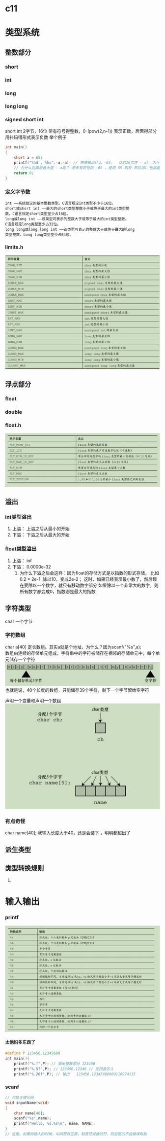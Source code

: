 # c11

# 类型系统

## 整数部分
### short

### int

### long

### long long

### signed short int
short int 2字节，16位 带有符号得整数，0-(pow(2,n-1)) 表示正数，后面得部分用补码得形式表示负数
举个例子
```c
int main()
{
    short a = 65;
    printf("%hd , %hu",-a,-a); // 猜猜输出什么 -65， （2的16次方 - a）,为什么是16次方？因为这里short是2个字节，也就是16位，一位表示0/1，所以有 2的16次方-1种表示
    // 为什么后面是最大值 - a呢？ 原来有符号的 -65 ，是用 65 取反 然后加1 也就是用反码的形式表示，但是转成无符号，就变成了这个值了
    return 0;
}
```

### 定义字节数
```text
int ——系统给定的基本整数类型。C语言规定int类型不小于16位。
short或short int ——最大的short类型整数小于或等于最大的int类型整
数。C语言规定short类型至少占16位。
long或long int ——该类型可表示的整数大于或等于最大的int类型整数。
C语言规定long类型至少占32位。
long long或long long int ——该类型可表示的整数大于或等于最大的long
类型整数。Long long类型至少占64位。
```

### limits.h
![Alt text](image-2.png)

## 浮点部分
### float

### double

### float.h
![Alt text](image-3.png)

## 溢出
### int类型溢出
1. 上溢： 上溢之后从最小的开始
2. 下溢： 下溢之后从最大的开始

### float类型溢出
1. 上溢： inf
2. 下溢： 0.0000e-32
   1. 为什么下溢之后会这样：因为float的存储方式是以指数的形式存储，
      比如 0.2 = 2e-1 ,除以10，变成2e-2；
      这时，如果已经表示最小数了，然后现在要除以一个数字，就只有移动数字部分
      如果除以一个非常大的数字，则所有数字都变成0，指数则是最大的指数


## 字符类型
char 一个字节

### 字符数组
char a[40] 定长数组。其实a就是个地址，为什么？因为scanf("%s",a);  
数组由连续的存储单元组成，字符串中的字符被储存在相邻的存储单元中，每个单元储存一个字符   
![数组由连续的存储单元组成](image.png)  
也就是说，40个长度的数组，只能储存39个字符，剩下一个字节留给空字符

 声明一个变量和声明一个数组  
![Alt text](image-1.png)

### 有点奇怪
char name[40];  我输入长度大于40，还是会装下 ，明明都超出了

## 派生类型

## 类型转换规则
1. 

# 输入输出

### printf
![Alt text](image-4.png)

#### 太他妈多东西了
```c
#define P 123456.12345600
int main(){
    printf("%.f",P); // 输出整数部分 123456
    printf("%.5f",P); // 123456.12346 // 还四舍五入
    printf("%.20f",P); // 输出   123456.12345600000116974115
```

### scanf
```c
// 只贴关键代码
void inputName(void)
{
    char name[40];
    scanf("%s",name);
    printf("Hello, %s.%s\n", name, NAME);
}
// 这里。如果你输入的时候，中间带有空格、制表符或换行符，则后面的不会被读取到
```
